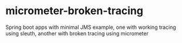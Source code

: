 # micrometer-broken-tracing
Spring boot apps with minimal JMS example, one with working tracing using sleuth, another with broken tracing using micrometer
